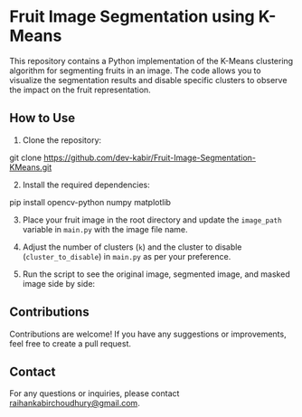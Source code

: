 # Fruit Image Segmentation using K-Means

This repository contains a Python implementation of the K-Means clustering algorithm for segmenting fruits in an image. The code allows you to visualize the segmentation results and disable specific clusters to observe the impact on the fruit representation.

## How to Use

1. Clone the repository:

git clone https://github.com/dev-kabir/Fruit-Image-Segmentation-KMeans.git


2. Install the required dependencies:

pip install opencv-python numpy matplotlib


3. Place your fruit image in the root directory and update the `image_path` variable in `main.py` with the image file name.

4. Adjust the number of clusters (`k`) and the cluster to disable (`cluster_to_disable`) in `main.py` as per your preference.

5. Run the script to see the original image, segmented image, and masked image side by side:



## Contributions

Contributions are welcome! If you have any suggestions or improvements, feel free to create a pull request.

## Contact

For any questions or inquiries, please contact [raihankabirchoudhury@gmail.com](mailto:raihankabirchoudhury@gmail.com).
